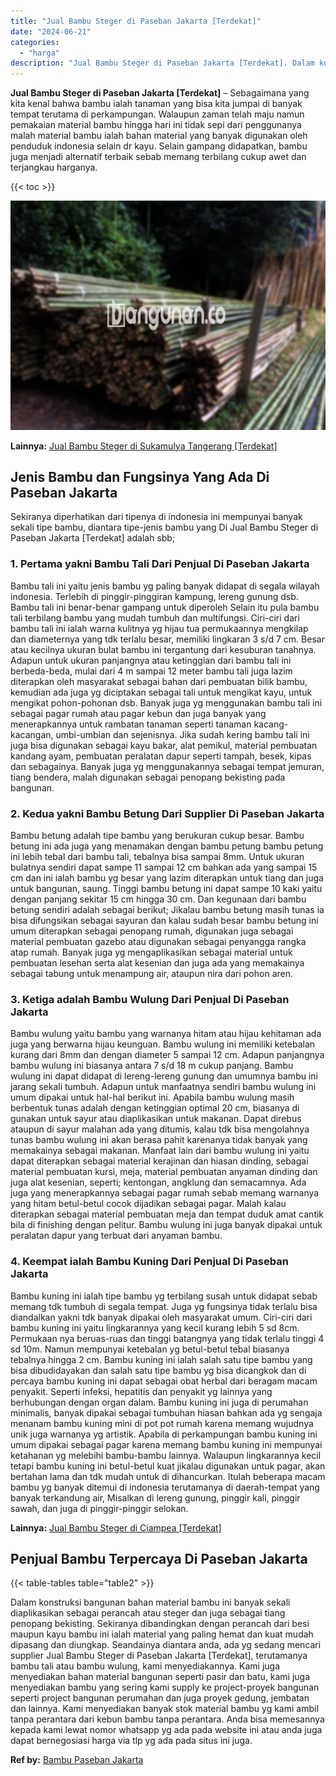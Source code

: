 ```yaml
---
title: "Jual Bambu Steger di Paseban Jakarta [Terdekat]"
date: "2024-06-21"
categories: 
  - "harga"
description: "Jual Bambu Steger di Paseban Jakarta [Terdekat]. Dalam konstruksi bangunan bahan material bambu ini banyak sekali diaplikasikan sebagai perancah atau steger..."
---
```


**Jual Bambu Steger di Paseban Jakarta \[Terdekat\]** – Sebagaimana yang kita kenal bahwa bambu ialah tanaman yang bisa kita jumpai di banyak tempat terutama di perkampungan. Walaupun zaman telah maju namun pemakaian material bambu hingga hari ini tidak sepi dari penggunanya malah material bambu ialah bahan material yang banyak digunakan oleh penduduk indonesia selain dr kayu. Selain gampang didapatkan, bambu juga menjadi alternatif terbaik sebab memang terbilang cukup awet dan terjangkau harganya.

{{< toc >}}

![Jual Bambu Steger di Paseban Jakarta [Terdekat]](/images/jual-bambu-tali-16.png)

**Lainnya:** [Jual Bambu Steger di Sukamulya Tangerang \[Terdekat\]](https://bambu.bangunan.co/jual-bambu-steger-di-sukamulya-tangerang-terdekat/)

## Jenis Bambu dan Fungsinya Yang Ada Di Paseban Jakarta

Sekiranya diperhatikan dari tipenya di indonesia ini mempunyai banyak sekali tipe bambu, diantara tipe-jenis bambu yang Di Jual Bambu Steger di Paseban Jakarta \[Terdekat\] adalah sbb;

### 1\. Pertama yakni Bambu Tali Dari Penjual Di Paseban Jakarta

Bambu tali ini yaitu jenis bambu yg paling banyak didapat di segala wilayah indonesia. Terlebih di pinggir-pinggiran kampung, lereng gunung dsb. Bambu tali ini benar-benar gampang untuk diperoleh Selain itu pula bambu tali terbilang bambu yang mudah tumbuh dan multifungsi. Ciri-ciri dari bambu tali ini ialah warna kulitnya yg hijau tua permukaannya mengkilap dan diameternya yang tdk terlalu besar, memiliki lingkaran 3 s/d 7 cm. Besar atau kecilnya ukuran bulat bambu ini tergantung dari kesuburan tanahnya. Adapun untuk ukuran panjangnya atau ketinggian dari bambu tali ini berbeda-beda, mulai dari 4 m sampai 12 meter bambu tali juga lazim diterapkan oleh masyarakat sebagai bahan dari pembuatan bilik bambu, kemudian ada juga yg diciptakan sebagai tali untuk mengikat kayu, untuk mengikat pohon-pohonan dsb. Banyak juga yg menggunakan bambu tali ini sebagai pagar rumah atau pagar kebun dan juga banyak yang menerapkannya untuk rambatan tanaman seperti tanaman kacang-kacangan, umbi-umbian dan sejenisnya. Jika sudah kering bambu tali ini juga bisa digunakan sebagai kayu bakar, alat pemikul, material pembuatan kandang ayam, pembuatan peralatan dapur seperti tampah, besek, kipas dan sebagainya. Banyak juga yg menggunakannya sebagai tempat jemuran, tiang bendera, malah digunakan sebagai penopang bekisting pada bangunan.

### 2\. Kedua yakni Bambu Betung Dari Supplier Di Paseban Jakarta

Bambu betung adalah tipe bambu yang berukuran cukup besar. Bambu betung ini ada juga yang menamakan dengan bambu petung bambu petung ini lebih tebal dari bambu tali, tebalnya bisa sampai 8mm. Untuk ukuran bulatnya sendiri dapat sampe 11 sampai 12 cm bahkan ada yang sampai 15 cm dan ini ialah bambu yg besar yang lazim diterapkan untuk tiang dan juga untuk bangunan, saung. Tinggi bambu betung ini dapat sampe 10 kaki yaitu dengan panjang sekitar 15 cm hingga 30 cm. Dan kegunaan dari bambu betung sendiri adalah sebagai berikut; Jikalau bambu betung masih tunas ia bisa difungsikan sebagai sayuran dan kalau sudah besar bambu betung ini umum diterapkan sebagai penopang rumah, digunakan juga sebagai material pembuatan gazebo atau digunakan sebagai penyangga rangka atap rumah. Banyak juga yg mengaplikasikan sebagai material untuk pembuatan lesehan serta alat kesenian dan juga ada yang memakainya sebagai tabung untuk menampung air, ataupun nira dari pohon aren.

### 3\. Ketiga adalah Bambu Wulung Dari Penjual Di Paseban Jakarta

Bambu wulung yaitu bambu yang warnanya hitam atau hijau kehitaman ada juga yang berwarna hijau keunguan. Bambu wulung ini memiliki ketebalan kurang dari 8mm dan dengan diameter 5 sampai 12 cm. Adapun panjangnya bambu wulung ini biasanya antara 7 s/d 18 m cukup panjang. Bambu wulung ini dapat didapat di lereng-lereng gunung dan umumnya bambu ini jarang sekali tumbuh. Adapun untuk manfaatnya sendiri bambu wulung ini umum dipakai untuk hal-hal berikut ini. Apabila bambu wulung masih berbentuk tunas adalah dengan ketinggian optimal 20 cm, biasanya di gunakan untuk sayur atau diaplikasikan untuk makanan. Dapat direbus ataupun di sayur malahan ada yang ditumis, kalau tdk bisa mengolahnya tunas bambu wulung ini akan berasa pahit karenanya tidak banyak yang memakainya sebagai makanan. Manfaat lain dari bambu wulung ini yaitu dapat diterapkan sebagai material kerajinan dan hiasan dinding, sebagai material pembuatan kursi, meja, material pembuatan anyaman dinding dan juga alat kesenian, seperti; kentongan, angklung dan semacamnya. Ada juga yang menerapkannya sebagai pagar rumah sebab memang warnanya yang hitam betul-betul cocok dijadikan sebagai pagar. Malah kalau diterapkan sebagai material pembuatan meja dan tempat duduk amat cantik bila di finishing dengan pelitur. Bambu wulung ini juga banyak dipakai untuk peralatan dapur yang terbuat dari anyaman bambu.

### 4\. Keempat ialah Bambu Kuning Dari Penjual Di Paseban Jakarta

Bambu kuning ini ialah tipe bambu yg terbilang susah untuk didapat sebab memang tdk tumbuh di segala tempat. Juga yg fungsinya tidak terlalu bisa diandalkan yakni tdk banyak dipakai oleh masyarakat umum. Ciri-ciri dari bambu kuning ini yaitu lingkarannya yang kecil kurang lebih 5 sd 8cm. Permukaan nya beruas-ruas dan tinggi batangnya yang tidak terlalu tinggi 4 sd 10m. Namun mempunyai ketebalan yg betul-betul tebal biasanya tebalnya hingga 2 cm. Bambu kuning ini ialah salah satu tipe bambu yang bisa dibudidayakan dan salah satu tipe bambu yg bisa dicangkok dan di percaya bambu kuning ini dapat sebagai obat herbal dari beragam macam penyakit. Seperti infeksi, hepatitis dan penyakit yg lainnya yang berhubungan dengan organ dalam. Bambu kuning ini juga di perumahan minimalis, banyak dipakai sebagai tumbuhan hiasan bahkan ada yg sengaja menanam bambu kuning mini di pot pot rumah karena memang wujudnya unik juga warnanya yg artistik. Apabila di perkampungan bambu kuning ini umum dipakai sebagai pagar karena memang bambu kuning ini mempunyai ketahanan yg melebihi bambu-bambu lainnya. Walaupun lingkarannya kecil tetapi bambu kuning ini betul-betul kuat jikalau digunakan untuk pagar, akan bertahan lama dan tdk mudah untuk di dihancurkan. Itulah beberapa macam bambu yg banyak ditemui di indonesia terutamanya di daerah-tempat yang banyak terkandung air, Misalkan di lereng gunung, pinggir kali, pinggir sawah, dan juga di pinggir-pinggir selokan.

**Lainnya:** [Jual Bambu Steger di Ciampea \[Terdekat\]](https://bambu.bangunan.co/jual-bambu-steger-di-ciampea-terdekat/)

## Penjual Bambu Terpercaya Di Paseban Jakarta

{{< table-tables table="table2" >}}

Dalam konstruksi bangunan bahan material bambu ini banyak sekali diaplikasikan sebagai perancah atau steger dan juga sebagai tiang penopang bekisting. Sekiranya dibandingkan dengan perancah dari besi maupun kayu bambu ini ialah material yang paling hemat dan kuat mudah dipasang dan diungkap. Seandainya diantara anda, ada yg sedang mencari supplier Jual Bambu Steger di Paseban Jakarta \[Terdekat\], terutamanya bambu tali atau bambu wulung, kami menyediakannya. Kami juga menyediakan bahan material bangunan seperti pasir dan batu, kami juga menyediakan bambu yang sering kami supply ke project-proyek bangunan seperti project bangunan perumahan dan juga proyek gedung, jembatan dan lainnya. Kami menyediakan banyak stok material bambu yg kami ambil tanpa perantara dari kebun bambu tanpa perantara. Anda bisa memesannya kepada kami lewat nomor whatsapp yg ada pada website ini atau anda juga dapat bernegosiasi harga via tlp yg ada pada situs ini juga.

**Ref by:** [Bambu Paseban Jakarta](https://id.wikipedia.org/wiki/Bambu)
